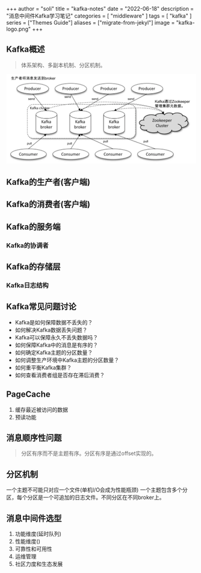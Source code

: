 +++
author = "soli"
title = "kafka-notes"
date = "2022-06-18"
description = "消息中间件Kafka学习笔记"
categories = [
"middleware"
]
tags = [
"kafka"
]
series = ["Themes Guide"]
aliases = ["migrate-from-jekyl"]
image = "kafka-logo.png"
+++
<!--more-->
## Kafka概述
> 体系架构、多副本机制、分区机制。

![](kafka-overview.jpg)
## Kafka的生产者(客户端)
## Kafka的消费者(客户端)
## Kafka的服务端
### Kafka的协调者
## Kafka的存储层
### Kafka日志结构
## Kafka常见问题讨论
- Kafka是如何保障数据不丢失的？
- 如何解决Kafka数据丢失问题？
- Kafka可以保障永久不丢失数据吗？
- 如何保障Kafka中的消息是有序的？
- 如何确定Kafka主题的分区数量？
- 如何调整生产环境中Kafka主题的分区数量？
- 如何重平衡Kafka集群？
- 如何查看消费者组是否存在滞后消费？
## PageCache
1. 缓存最近被访问的数据
2. 预读功能
## 消息顺序性问题
> 分区有序而不是主题有序。分区有序是通过offset实现的。
## 分区机制
一个主题不可能只对应一个文件(单机I/O会成为性能瓶颈)
一个主题包含多个分区，每个分区是一个可追加的日志文件。不同分区在不同broker上。
## 消息中间件选型
1. 功能维度(延时队列)
2. 性能维度()
3. 可靠性和可用性
4. 运维管理
5. 社区力度和生态发展